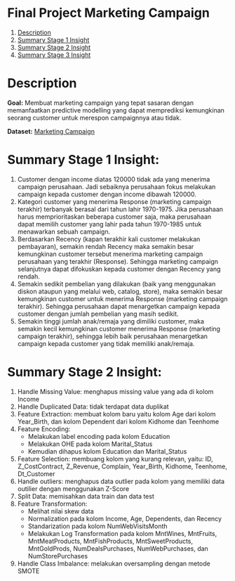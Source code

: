 # Final Project Marketing Campaign 
1. [Description](#Description)
2. [Summary Stage 1 Insight](#Summary-Stage-1-Insight)
3. [Summary Stage 2 Insight](#Summary-Stage-2-Insight) 
3. [Summary Stage 3 Insight](#Summary-Stage-3-Insight) 
# Description

**Goal:** Membuat marketing campaign yang tepat sasaran dengan memanfaatkan predictive modelling yang dapat memprediksi kemungkinan seorang customer untuk merespon campaignnya atau tidak.

**Dataset:** [Marketing Campaign](https://www.kaggle.com/rodsaldanha/arketing-campaign)

# Summary Stage 1 Insight:	
1.	Customer dengan income diatas 120000 tidak ada yang menerima campaign perusahaan. Jadi sebaiknya perusahaan fokus melakukan campaign kepada customer dengan income dibawah 120000.
2.	Kategori customer yang menerima Response (marketing campaign terakhir) terbanyak berasal dari tahun lahir 1970-1975. Jika perusahaan harus memprioritaskan beberapa customer saja, maka perusahaan dapat memilih customer yang lahir pada tahun 1970-1985 untuk menawarkan sebuah campaign.
3.	Berdasarkan Recency (kapan terakhir kali customer melakukan pembayaran), semakin rendah Recency maka semakin besar kemungkinan customer tersebut menerima marketing campaign perusahaan yang terakhir (Response). Sehingga marketing campaign selanjutnya dapat difokuskan kepada customer dengan Recency yang rendah.
4.	Semakin sedikit pembelian yang dilakukan (baik yang menggunakan diskon ataupun yang melalui web, catalog, store), maka semakin besar kemungkinan customer untuk menerima Response (marketing campaign terakhir). Sehingga perusahaan dapat menargetkan campaign kepada customer dengan jumlah pembelian yang masih sedikit.
5.	Semakin tinggi jumlah anak/remaja yang dimiliki customer, maka semakin kecil kemungkinan customer menerima Response (marketing campaign terakhir), sehingga lebih baik perusahaan menargetkan campaign kepada customer yang tidak memiliki anak/remaja.

# Summary Stage 2 Insight:
1. Handle Missing Value: menghapus missing value yang ada di kolom Income
2. Handle Duplicated Data: tidak terdapat data duplikat
3. Feature Extraction: membuat kolom baru yaitu kolom Age dari kolom Year_Birth, dan kolom Dependent dari kolom Kidhome dan Teenhome
4. Feature Encoding:
    - Melakukan label encoding pada kolom Education
    - Melakukan OHE pada kolom Marital_Status
    - Kemudian dihapus kolom Education dan Marital_Status
5. Feature Selection: membuang kolom yang kurang relevan, yaitu: ID, Z_CostContract, Z_Revenue, Complain, Year_Birth, Kidhome, Teenhome, Dt_Customer
6. Handle outliers: menghapus data outlier pada kolom yang memiliki data outilier dengan menggunakan Z-Score
7. Split Data: memisahkan data train dan data test
8. Feature Transformation:
    - Melihat nilai skew data
    - Normalization pada kolom Income, Age, Dependents, dan Recency
    - Standarization pada kolom NumWebVisitsMonth
    - Melakukan Log Transformation pada kolom MntWines, MntFruits, MntMeatProducts, MntFishProducts,
MntSweetProducts, MntGoldProds, NumDealsPurchases, NumWebPurchases, dan NumStorePurchases
9. Handle Class Imbalance: melakukan oversampling dengan metode SMOTE